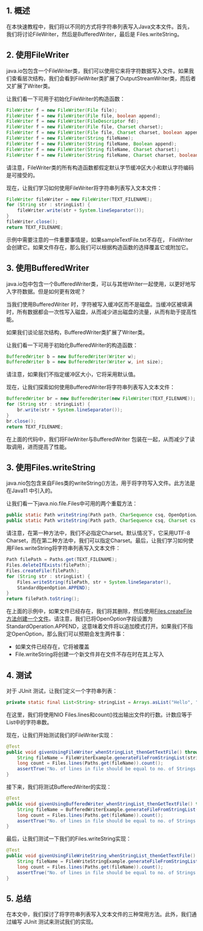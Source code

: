 ## 1. 概述

在本快速教程中，我们将以不同的方式将字符串列表写入Java文本文件。首先，我们将讨论FileWriter，然后是BufferedWriter，最后是 Files.writeString。

## 2. 使用FileWriter

java.io包包含一个FileWriter类，我们可以使用它来将字符数据写入文件。如果我们查看层次结构，我们会看到FileWriter类扩展了OutputStreamWriter类，而后者又扩展了Writer类。

让我们看一下可用于初始化FileWriter的构造函数：

```java
FileWriter f = new FileWriter(File file);
FileWriter f = new FileWriter(File file, boolean append);
FileWriter f = new FileWriter(FileDescriptor fd);
FileWriter f = new FileWriter(File file, Charset charset);
FileWriter f = new FileWriter(File file, Charset charset, boolean append);
FileWriter f = new FileWriter(String fileName);
FileWriter f = new FileWriter(String fileName, Boolean append);
FileWriter f = new FileWriter(String fileName, Charset charset);
FileWriter f = new FileWriter(String fileName, Charset charset, boolean append);

```

请注意，FileWriter类的所有构造函数都假定默认字节缓冲区大小和默认字符编码是可接受的。

现在，让我们学习如何使用FileWriter将字符串列表写入文本文件：

```java
FileWriter fileWriter = new FileWriter(TEXT_FILENAME);
for (String str : stringList) {
    fileWriter.write(str + System.lineSeparator());
}
fileWriter.close();
return TEXT_FILENAME;
```

示例中需要注意的一件重要事情是，如果sampleTextFile.txt不存在， FileWriter会创建它。如果文件存在，那么我们可以根据构造函数的选择覆盖它或附加它。

## 3. 使用BufferedWriter

java.io包中包含一个BufferedWriter类，可以与其他Writer一起使用，以更好地写入字符数据。但是如何更有效呢？

当我们使用BufferedWriter 时，字符被写入缓冲区而不是磁盘。当缓冲区被填满时，所有数据都会一次性写入磁盘，从而减少进出磁盘的流量，从而有助于提高性能。

如果我们谈论层次结构，BufferedWriter类扩展了Writer类。

让我们看一下可用于初始化BufferedWriter的构造函数：

```java
BufferedWriter b = new BufferedWriter(Writer w);
BufferedWriter b = new BufferedWriter(Writer w, int size);
```

请注意，如果我们不指定缓冲区大小，它将采用默认值。

现在，让我们探索如何使用BufferedWriter将字符串列表写入文本文件：

```java
BufferedWriter br = new BufferedWriter(new FileWriter(TEXT_FILENAME));
for (String str : stringList) {
    br.write(str + System.lineSeparator());
}
br.close();
return TEXT_FILENAME;
```

在上面的代码中，我们将FileWriter与BufferedWriter 包装在一起，从而减少了读取调用，进而提高了性能。

## 3. 使用Files.writeString

java.nio包包含来自Files类的writeString()方法，用于将字符写入文件。此方法是在Java11 中引入的。

让我们看一下java.nio.file.Files中可用的两个重载方法：

```java
public static Path writeString(Path path, CharSequence csq, OpenOption… options) throws IOException
public static Path writeString(Path path, CharSequence csq, Charset cs, OpenOption… options) throws IOException
```

请注意，在第一种方法中，我们不必指定Charset。默认情况下，它采用UTF-8 Charset，而在第二种方法中，我们可以指定Charset。最后，让我们学习如何使用Files.writeString将字符串列表写入文本文件：

```java
Path filePath = Paths.get(TEXT_FILENAME);
Files.deleteIfExists(filePath);
Files.createFile(filePath);
for (String str : stringList) {
    Files.writeString(filePath, str + System.lineSeparator(),
    StandardOpenOption.APPEND);
}
return filePath.toString();
```

在上面的示例中，如果文件已经存在，我们将其删除，然后使用[Files.createFile](https://www.baeldung.com/java-how-to-create-a-file)[方法](https://www.baeldung.com/java-how-to-create-a-file)[创建一个文件](https://www.baeldung.com/java-how-to-create-a-file)。请注意，我们已将OpenOption字段设置为StandardOperation.APPEND，这意味着文件将以追加模式打开。如果我们不指定OpenOption，那么我们可以预期会发生两件事：

-   如果文件已经存在，它将被覆盖
-   File.writeString将创建一个新文件并在文件不存在时在其上写入

## 4. 测试

对于 JUnit 测试，让我们定义一个字符串列表：

```java
private static final List<String> stringList = Arrays.asList("Hello", "World");
```

在这里，我们将使用NIO Files.lines和count()找出输出文件的行数。计数应等于List中的字符串数。

现在，让我们开始测试我们的FileWriter实现：

```java
@Test
public void givenUsingFileWriter_whenStringList_thenGetTextFile() throws IOException {
    String fileName = FileWriterExample.generateFileFromStringList(stringList);
    long count = Files.lines(Paths.get(fileName)).count();
    assertTrue("No. of lines in file should be equal to no. of Strings in List", ((int) count) == stringList.size());
}
```

接下来，我们将测试BufferedWriter的实现：

```java
@Test
public void givenUsingBufferedWriter_whenStringList_thenGetTextFile() throws IOException {
    String fileName = BufferedWriterExample.generateFileFromStringList(stringList);
    long count = Files.lines(Paths.get(fileName)).count();
    assertTrue("No. of lines in file should be equal to no. of Strings in List", ((int) count) == stringList.size());
}
```

最后，让我们测试一下我们的Files.writeString实现：

```java
@Test
public void givenUsingFileWriteString_whenStringList_thenGetTextFile() throws IOException {
    String fileName = FileWriteStringExample.generateFileFromStringList(stringList);
    long count = Files.lines(Paths.get(fileName)).count();
    assertTrue("No. of lines in file should be equal to no. of Strings in List", ((int) count) == stringList.size());
}
```

## 5. 总结

在本文中，我们探讨了将字符串列表写入文本文件的三种常用方法。此外，我们通过编写 JUnit 测试来测试我们的实现。